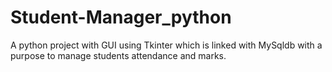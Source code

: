 # Student-Manager_python
A python project with GUI using Tkinter which is linked with MySqldb with a purpose to manage students attendance and marks.
